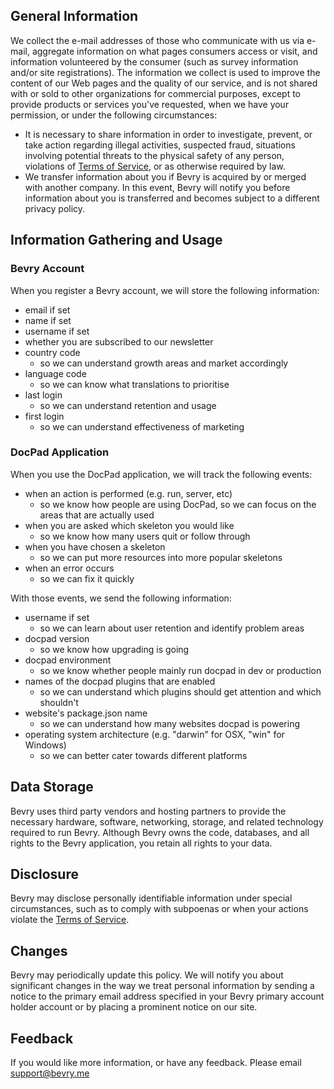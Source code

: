 ## General Information

We collect the e-mail addresses of those who communicate with us via e-mail, aggregate information on what pages consumers access or visit, and information volunteered by the consumer (such as survey information and/or site registrations). The information we collect is used to improve the content of our Web pages and the quality of our service, and is not shared with or sold to other organizations for commercial purposes, except to provide products or services you've requested, when we have your permission, or under the following circumstances:

- It is necessary to share information in order to investigate, prevent, or take action regarding illegal activities, suspected fraud, situations involving potential threats to the physical safety of any person, violations of [Terms of Service](http://bevry.me/tos), or as otherwise required by law.
- We transfer information about you if Bevry is acquired by or merged with another company. In this event, Bevry will notify you before information about you is transferred and becomes subject to a different privacy policy.

## Information Gathering and Usage

### Bevry Account

When you register a Bevry account, we will store the following information:
- email if set
- name if set
- username if set
- whether you are subscribed to our newsletter
- country code
	- so we can understand growth areas and market accordingly
- language code
	- so we can know what translations to prioritise
- last login
	- so we can understand retention and usage
- first login
	- so we can understand effectiveness of marketing


### DocPad Application

When you use the DocPad application, we will track the following events:
- when an action is performed (e.g. run, server, etc)
	- so we know how people are using DocPad, so we can focus on the areas that are actually used
- when you are asked which skeleton you would like
	- so we know how many users quit or follow through
- when you have chosen a skeleton
	- so we can put more resources into more popular skeletons
- when an error occurs
	- so we can fix it quickly

With those events, we send the following information:
- username if set
	- so we can learn about user retention and identify problem areas
- docpad version
	- so we know how upgrading is going
- docpad environment
	- so we know whether people mainly run docpad in dev or production
- names of the docpad plugins that are enabled
	- so we can understand which plugins should get attention and which shouldn't
- website's package.json name
	- so we can understand how many websites docpad is powering
- operating system architecture (e.g. "darwin" for OSX, "win" for Windows)
	- so we can better cater towards different platforms


## Data Storage

Bevry uses third party vendors and hosting partners to provide the necessary hardware, software, networking, storage, and related technology required to run Bevry. Although Bevry owns the code, databases, and all rights to the Bevry application, you retain all rights to your data.

## Disclosure

Bevry may disclose personally identifiable information under special circumstances, such as to comply with subpoenas or when your actions violate the [Terms of Service](http://bevry.me/tos).

## Changes

Bevry may periodically update this policy. We will notify you about significant changes in the way we treat personal information by sending a notice to the primary email address specified in your Bevry primary account holder account or by placing a prominent notice on our site.

## Feedback

If you would like more information, or have any feedback. Please email support@bevry.me